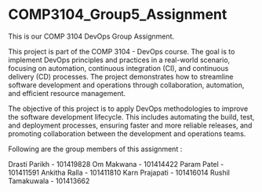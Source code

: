 # COMP3104_Group5_Assignment
This is our COMP 3104 DevOps Group Assignment.

This project is part of the COMP 3104 - DevOps course. The goal is to implement DevOps principles and practices in a real-world scenario, focusing on automation, continuous integration (CI), and continuous delivery (CD) processes. The project demonstrates how to streamline software development and operations through collaboration, automation, and efficient resource management.

The objective of this project is to apply DevOps methodologies to improve the software development lifecycle. This includes automating the build, test, and deployment processes, ensuring faster and more reliable releases, and promoting collaboration between the development and operations teams.

Following are the group members of this assignment :

Drasti Parikh      - 101419828
Om Makwana         - 101414422
Param Patel        - 101411591
Ankitha Ralla      - 101411810
Karn Prajapati     - 101416014
Rushil Tamakuwala  - 101413662
